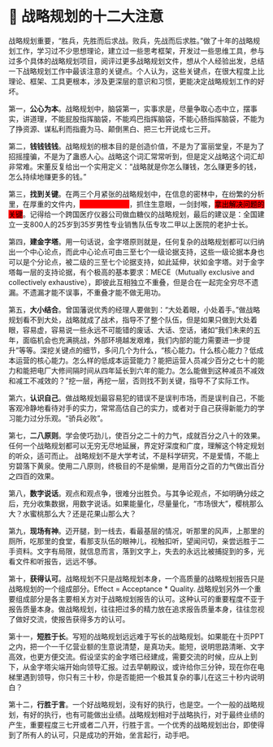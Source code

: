# 🏈 战略规划的十二大注意

战略规划重要，“胜兵，先胜而后求战。败兵，先战而后求胜。”做了十年的战略规划工作，学习过不少思想理论，建立过一些思考框架，开发过一些思维工具，参与过多个具体的战略规划项目，阅评过更多战略规划文件，想从个人经验出发，总结一下战略规划工作中最该注意的关键点。个人认为，这些关键点，在很大程度上比理论、框架、工具更根本，涉及更深层的意识和习惯，更能决定战略规划工作的好坏。

第一，**公心为本**。战略规划中，脑袋第一，实事求是，尽量争取心态中立，摆事实，讲道理，不能屁股指挥脑袋，不能鸡巴指挥脑袋，不能心肠指挥脑袋，不能为了挣资源、谋私利而指鹿为马、颠倒黑白、把三七开说成七三开。

第二，**钱钱钱钱**。战略规划的根本目的是创造价值，不是为了富丽堂皇，不是为了招摇撞骗，不是为了蛊惑人心。战略这个词汇常常听到，但是定义战略这个词汇却非常难。宋董反复给出一个实用定义：“战略就是你怎么赚钱，怎么赚更多的钱，怎么持续地赚更多的钱。”

第三，**找到关键**。在两三个月紧张的战略规划中，在信息的密林中，在纷繁的分析里，在厚重的文件内，<mark style="color:red;background-color:red;">要时常能走出来</mark>，抓住生意眼，一剑封喉，<mark style="background-color:red;">拿出解决问题的关键</mark>。记得给一个跨国医疗仪器公司做血糖仪的战略规划，最后的建议是：全国建立一支800人的25岁到35岁男性专业销售队伍专攻二甲以上医院的老护士长。

第四，**建金字塔**。用一句话说，金字塔原则就是，任何复杂的战略规划都可以归纳出一个中心论点，而此中心论点可由三至七个一级论据支持，这些一级论据本身也可以是个分论点，被二级的三至七个论据支持，如此延伸，状如金字塔。对于金字塔每一层的支持论据，有个极高的基本要求：MECE（Mutually exclusive and collectively exhaustive），即彼此互相独立不重叠，但是合在一起完全穷尽不遗漏。不遗漏才能不误事，不重叠才能不做无用功。

第五，**大小结合**。曾国藩说优秀的经理人要做到：“大处着眼，小处着手。”做战略规划看不到大处，战略就成了战术，指导不了整个队伍，但是如果只做到大处着眼，容易虚，容易说一些永远不可能错的废话、大话、空话，诸如“我们未来的五年，面临机会也充满挑战，外部环境越发艰难，我们内部的能力需要进一步提升”等等。深挖关键点的细节，多问几个为什么，“核心能力。什么核心能力？低成本运营的核心能力。怎么样的低成本运营能力？能把运营人员减少百分之七十的能力和能把电厂大修间隔时间从四年延长到六年的能力。怎么能做到这种减员不减效和减工不减效的？”挖一层，再挖一层，否则找不到关键，指导不了实际工作。

第六，**认识自己**。做战略规划最容易犯的错误不是误判市场，而是误判自己，不能客观冷静地看待对手的实力，常常高估自己的实力，或者对于自己获得新能力的学习能力过分乐观。“骄兵必败”。

第七，**二八原则**。学会使巧劲儿，使百分之二十的力气，成就百分之八十的效果。任何一个战略规划都可以无穷无尽地延展，界定好深度和广度，理解这个特定规划的听众，适可而止。 战略规划不是大学考试，不是科学研究，不是爱情，不能上穷碧落下黄泉。使用二八原则，终极目的不是偷懒，是用百分之百的力气做出百分之四百的效果。

第八，**数字说话**。观点和观点争，很难分出胜负。与其争论观点，不如明确分歧之后，充分收集数据，用数字说话。如果能量化，尽量量化，“市场很大”，樱桃那么大？水蜜桃那么大？还是花果山那么大？

第九，**现场有神**。迈开腿，到一线去，看最基层的情况，听那里的风声，上那里的厕所，吃那里的食堂，看那支队伍的眼神儿，视触扣听，望闻问切，亲尝远胜于二手资料。文字有局限，就信息而言，落到文字上，失去的永远比被捕捉到的多，光看文件和听报告，远远不够。

第十，**获得认可**。战略规划不只是战略规划本身，一个高质量的战略规划报告只是战略规划的一个组成部分。Effect = Acceptance \* Quality. 战略规划另外一个重要组成部分是各主要相关方对于战略规划报告的认可。这种认可的重要程度不亚于报告质量本身。做战略规划，往往把过多的精力放在追求报告质量本身，往往忽视了做好交流，使报告获得多方的认可。

第十一，**短胜于长**。写短的战略规划远远难于写长的战略规划。如果能在十页PPT之内，把一个一千亿营业额的生意说清楚，是真功夫。能短，说明思路清晰、文字高效，也更方便交流。假设坚实的金字塔已经建成，需要交流的时候，应从上到下，从金字塔尖端开始向领导汇报。过去早朝殿议，或许给你三分钟，现在你在电梯里遇到领导，你只有三十秒，你是否能把一个极其复杂的事儿在这三十秒内说明白？

第十二，**行胜于言**。一个好战略规划，没有好的执行，也是空。一个一般的战略规划，有好的执行，也有可能做出业绩。战略规划相对于战略执行，对于最终业绩的产生，重要程度三七开或者二八开，行胜于言。一个优秀的战略规划出台，即使得到了所有人的认可，只是成功的开始，坐言起行，动手吧。
